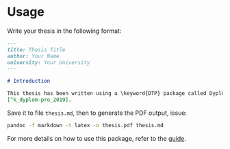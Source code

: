 # Usage

Write your thesis in the following format:

```markdown
---
title: Thesis Title
author: Your Name
university: Your University
---

# Introduction

This thesis has been written using a \keyword{DTP} package called Dyplom-Pro
[^k_dyplom-pro_2019].

```

Save it to file `thesis.md`, then to generate the PDF output, issue:

```bash
pandoc -f markdown -t latex -o thesis.pdf thesis.md
```

For more details on how to use this package, refer to the [guide](guide.md).

